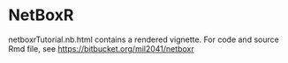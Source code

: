 # NetBoxR
netboxrTutorial.nb.html contains a rendered vignette. For code and source Rmd file, see https://bitbucket.org/mil2041/netboxr
